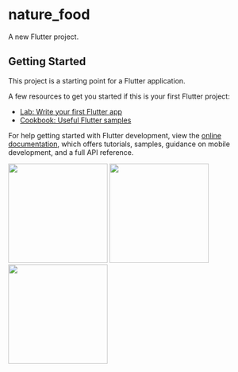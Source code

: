 # nature_food

A new Flutter project.

## Getting Started

This project is a starting point for a Flutter application.

A few resources to get you started if this is your first Flutter project:

- [Lab: Write your first Flutter app](https://docs.flutter.dev/get-started/codelab)
- [Cookbook: Useful Flutter samples](https://docs.flutter.dev/cookbook)

For help getting started with Flutter development, view the
[online documentation](https://docs.flutter.dev/), which offers tutorials,
samples, guidance on mobile development, and a full API reference.

<img src="https://github.com/mdsiamulislam/nature_food/assets/68956777/73bb919d-c71f-4420-9f79-c9ff66331f5b" width="200" />

<img src="https://github.com/mdsiamulislam/nature_food/assets/68956777/89d8c9a8-840e-4df1-ac34-ec6b0afc92f0" width="200" />

<img src="https://github.com/mdsiamulislam/nature_food/assets/68956777/60f62956-3f63-4196-b947-22ac7001a682" width="200" />

